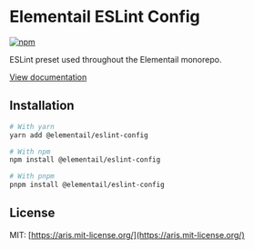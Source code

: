 # Elementail ESLint Config

[![npm](https://img.shields.io/npm/dm/@elementail/eslint-config)](https://www.npmjs.com/package/@elementail/eslint-config)

ESLint preset used throughout the Elementail monorepo.

[View documentation](https://elementail.js.org/)

## Installation

```bash
# With yarn
yarn add @elementail/eslint-config

# With npm
npm install @elementail/eslint-config

# With pnpm
pnpm install @elementail/eslint-config
```

## License

MIT: [https://aris.mit-license.org/](https://aris.mit-license.org/)
